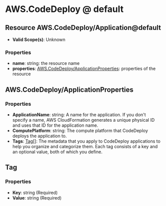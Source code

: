 # AWS.CodeDeploy @ default

## Resource AWS.CodeDeploy/Application@default
* **Valid Scope(s)**: Unknown
### Properties
* **name**: string: the resource name
* **properties**: [AWS.CodeDeploy/ApplicationProperties](#awscodedeployapplicationproperties): properties of the resource

## AWS.CodeDeploy/ApplicationProperties
### Properties
* **ApplicationName**: string: A name for the application. If you don't specify a name, AWS CloudFormation generates a unique physical ID and uses that ID for the application name.
* **ComputePlatform**: string: The compute platform that CodeDeploy deploys the application to.
* **Tags**: [Tag](#tag)[]: The metadata that you apply to CodeDeploy applications to help you organize and categorize them. Each tag consists of a key and an optional value, both of which you define. 

## Tag
### Properties
* **Key**: string (Required)
* **Value**: string (Required)

